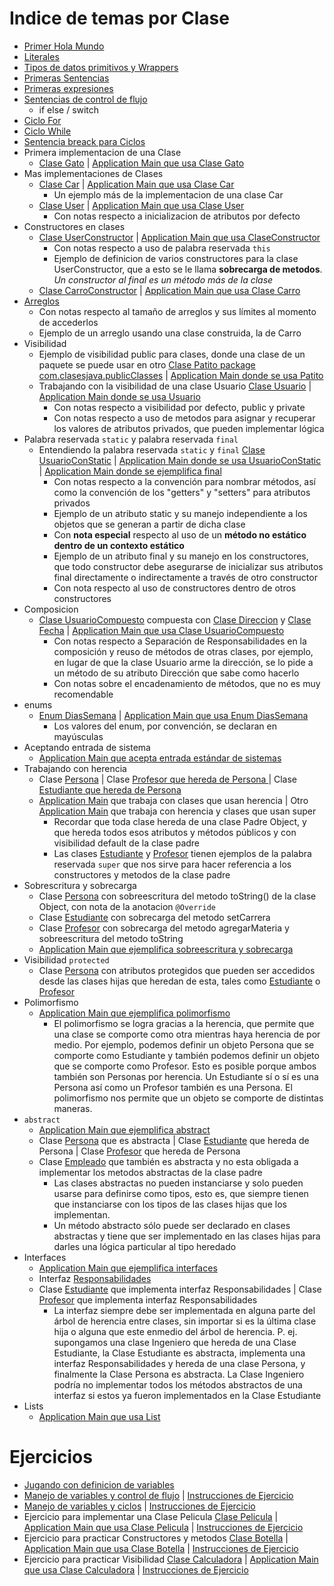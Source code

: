 # Indice de temas por Clase
   - [Primer Hola Mundo](./hello-world/src/HelloWorld.java)
   - [Literales](./hello-world/src/Lirerales.java)
   - [Tipos de datos primitivos y Wrappers](./hello-world/src/TiposDatos.java)
   - [Primeras Sentencias](./hello-world/src/Sentencias.java)
   - [Primeras expresiones](./hello-world/src/Expresiones.java)
   - [Sentencias de control de flujo](./hello-world/src/ControlFlujo.java)
      - if else / switch
   - [Ciclo For](./hello-world/src/CicloFor.java)
   - [Ciclo While](./hello-world/src/CicloWhile.java)
   - [Sentencia breack para Ciclos](./hello-world/src/BreakCiclos.java)
   - Primera implementacion de una Clase
      - [Clase Gato](./hello-world/src/Gato.java) | [Application Main que usa Clase Gato](./hello-world/src/ApplicationMain.java)
   - Mas implementaciones de Clases
      - [Clase Car](./hello-world/src/com/clasesjava/one/Car.java) | [Application Main que usa Clase Car](./hello-world/src/com/clasesjava/one/ApplicationMainCar.java)
         - Un ejemplo más de la implementacion de una clase Car
      - [Clase User](./hello-world/src/com/clasesjava/one/User.java) | [Application Main que usa Clase User](./hello-world/src/com/clasesjava/one/ApplicationMainUser.java)
         - Con notas respecto a inicializacion de atributos por defecto
   - Constructores en clases
      - [Clase UserConstructor](./hello-world/src/com/clasesjava/one/UserConstructor.java) | [Application Main que usa ClaseConstructor](./hello-world/src/com/clasesjava/one/ApplicationConstructores.java)
         - Con notas respecto a uso de palabra reservada `this`
         - Ejemplo de definicion de varios constructores para la clase UserConstructor, que a esto se le llama **sobrecarga de metodos**. *Un constructor al final es un método más de la clase*
      - [Clase CarroConstructor](./hello-world/src/com/clasesjava/one/Carro.java) | [Application Main que usa Clase Carro](./hello-world/src/com/clasesjava/one/ApplicationMainCarro.java)
   - [Arreglos](./hello-world/src/com/clasesjava/one/Arreglos.java)
      - Con notas respecto al tamaño de arreglos y sus límites al momento de accederlos
      - Ejemplo de un arreglo usando una clase construida, la de Carro
   - Visibilidad
      - Ejemplo de visibilidad public para clases, donde una clase de un paquete se puede usar en otro [Clase Patito package com.clasesjava.publicClasses](./hello-world/src/com/clasesjava/publicClasses/Patito.java) | [Application Main donde se usa Patito](./hello-world/src/com/clasesjava/one/ApplicationMainPatito.java)
      - Trabajando con la visibilidad de una clase Usuario [Clase Usuario](./hello-world/src/com/clasesjava/one/Usuario.java) | [Application Main donde se usa Usuario](./hello-world/src/com/clasesjava/one/ApplicationMainVisib.java)
         - Con notas respecto a visibilidad por defecto, public y private
         - Con notas respecto a uso de metodos para asignar y recuperar los valores de atributos privados, que pueden implementar lógica
   - Palabra reservada ``static`` y palabra reservada ``final``
      - Entendiendo la palabra reservada ``static`` y ``final`` [Clase UsuarioConStatic](./hello-world/src/com/clasesjava/one/UsuarioConStatic.java) | [Application Main donde se usa UsuarioConStatic](./hello-world/src/com/clasesjava/one/ApplicationMainStatic.java) | [Application Main donde se ejemplifica final](./hello-world/src/com/clasesjava/one/ApplicationMainStatic.java)
         - Con notas respecto a la convención para nombrar métodos, así como la convención de los "getters" y "setters" para atributos privados
         - Ejemplo de un atributo static y su manejo independiente a los objetos que se generan a partir de dicha clase
         - Con **nota especial** respecto al uso de un **método no estático dentro de un contexto estático**
         - Ejemplo de un atributo final y su manejo en los constructores, que todo constructor debe asegurarse de inicializar sus atributos final directamente o indirectamente a través de otro constructor
         - Con nota respecto al uso de constructores dentro de otros constructores
   - Composicion
      - [Clase UsuarioCompuesto](./hello-world/src/com/clasesjava/one/UsuarioCompuesto.java) compuesta con [Clase Direccion](./hello-world/src/com/clasesjava/one/Direccion.java) y [Clase Fecha](./hello-world/src/com/clasesjava/one/Fecha.java) | [Application Main que usa Clase UsuarioCompuesto](./hello-world/src/com/clasesjava/one/ApplicationMainComposicion.java)
         - Con notas respecto a Separación de Responsabilidades en la composición y reuso de métodos de otras clases, por ejemplo, en lugar de que la clase Usuario arme la dirección, se lo pide a un método de su atributo Dirección que sabe como hacerlo
         - Con notas sobre el encadenamiento de métodos, que no es muy recomendable
   - enums
      - [Enum DiasSemana](./hello-world/src/com/clasesjava/one/DiasSemana.java) | [Application Main que usa Enum DiasSemana](./hello-world/src/com/clasesjava/one/ApplicationMainEnum.java)
         - Los valores del enum, por convención, se declaran en mayúsculas
   - Aceptando entrada de sistema
      - [Application Main que acepta entrada estándar de sistemas](./hello-world/src/com/clasesjava/one/ApplicationMainInput.java)
   - Trabajando con herencia
      - Clase [Persona](./hello-world/src/com/clasesjava/one/Persona.java) | Clase [Profesor que hereda de Persona ](./hello-world/src/com/clasesjava/one/Profesor.java) | Clase [Estudiante que hereda de Persona](./hello-world/src/com/clasesjava/one/Estudiante.java)
      - [Application Main](./hello-world/src/com/clasesjava/one/ApplicationMainHerencia.java) que trabaja con clases que usan herencia | Otro [Application Main](./hello-world/src/com/clasesjava/one/ApplicationMainHerenciaSuper.java) que trabaja con herencia y clases que usan super
         - Recordar que toda clase hereda de una clase Padre Object, y que hereda todos esos atributos y métodos públicos y con visibilidad default de la clase padre
         - Las clases [Estudiante](./hello-world/src/com/clasesjava/one/Estudiante.java) y [Profesor](./hello-world/src/com/clasesjava/one/Profesor.java) tienen ejemplos de la palabra reservada ``super`` que nos sirve para hacer referencia a los constructores y metodos de la clase padre
   - Sobrescritura y sobrecarga
      - Clase [Persona](./hello-world/src/com/clasesjava/one/Persona.java) con sobreescritura del metodo toString() de la clase Object, con nota de la anotacion ``@Override``
      - Clase [Estudiante](./hello-world/src/com/clasesjava/one/Estudiante.java) con sobrecarga del metodo setCarrera
      - Clase [Profesor](./hello-world/src/com/clasesjava/one/Profesor.java) con sobrecarga del metodo agregarMateria y sobreescritura del metodo toString
      - [Application Main que ejemplifica sobreescritura y sobrecarga](./hello-world/src/com/clasesjava/one/ApplicationMainSobreEscSobreCar.java)
   - Visibilidad ``protected``
      - Clase [Persona](./hello-world/src/com/clasesjava/one/Persona.java) con atributos protegidos que pueden ser accedidos desde las clases hijas que heredan de esta, tales como [Estudiante](./hello-world/src/com/clasesjava/one/Estudiante.java) o [Profesor](./hello-world/src/com/clasesjava/one/Profesor.java)
   - Polimorfismo
      - [Application Main que ejemplifica polimorfismo](./hello-world/src/com/clasesjava/one/ApplicationMainSobreEscSobreCar.java)
         - El polimorfismo se logra gracias a la herencia, que permite que una clase se comporte como otra mientras haya herencia de por medio. Por ejemplo, podemos definir un objeto Persona que se comporte como Estudiante y también podemos definir un objeto que se comporte como Profesor. Esto es posible porque ambos también son Personas por herencia. Un Estudiante sí o sí es una Persona así como un Profesor también es una Persona. El polimorfismo nos permite que un objeto se comporte de distintas maneras.
   - ``abstract``
      - [Application Main que ejemplifica abstract](./hello-world/src/com/clasesjava/polim/ApplicatioMainAbstract.java)
      - Clase [Persona](./hello-world/src/com/clasesjava/polim/Persona.java) que es abstracta | Clase [Estudiante](./hello-world/src/com/clasesjava/polim/Estudiante.java) que hereda de Persona | Clase [Profesor](./hello-world/src/com/clasesjava/polim/Profesor.java) que hereda de Persona
      - Clase [Empleado](./hello-world/src/com/clasesjava/polim/Empleado.java) que también es abstracta y no esta obligada a implementar los metodos abstractas de la clase padre
         - Las clases abstractas no pueden instanciarse y solo pueden usarse para definirse como tipos, esto es, que siempre tienen que instanciarse con los tipos de las clases hijas que los implementan.
         - Un método abstracto sólo puede ser declarado en clases abstractas y tiene que ser implementado en las clases hijas para darles una lógica particular al tipo heredado
   - Interfaces
      - [Application Main que ejemplifica interfaces](./hello-world/src/com/clasesjava/polim/ApplicationMainInterf.java)
      - Interfaz [Responsabilidades](./hello-world/src/com/clasesjava/polim/Responsabilidades.java)
      - Clase [Estudiante](./hello-world/src/com/clasesjava/polim/Estudiante.java) que implementa interfaz Responsabilidades | Clase [Profesor](./hello-world/src/com/clasesjava/polim/Profesor.java) que implementa interfaz Responsabilidades
         - La interfaz siempre debe ser implementada en alguna parte del árbol de herencia entre clases, sin importar si es la última clase hija o alguna que este enmedio del árbol de herencia. P. ej. supongamos una clase Ingeniero que hereda de una Clase Estudiante, la Clase Estudiante es abstracta, implementa una interfaz Responsabilidades y hereda de una clase Persona, y finalmente la Clase Persona es abstracta. La Clase Ingeniero podría no implementar todos los métodos abstractos de una interfaz si estos ya fueron implementados en la Clase Estudiante
   - Lists
      - [Application Main que usa List](./hello-world/src/com/clasesjava/one/ApplicationMainListas.java)
      
# Ejercicios
   - [Jugando con definicion de variables](./hello-world/src/PlayingVars.java)
   - [Manejo de variables y control de flujo](./hello-world/src/Ejercicios20Feb.java) | [Instrucciones de Ejercicio](./ejercicios/Ejercicios20Feb_Tipos_Variables.txt)
   - [Manejo de variables y ciclos](./hello-world/src/Ejercicios22Feb.java) | [Instrucciones de Ejercicio](./ejercicios/Ejercicios23Feb_Ciclos.txt) 
   - Ejercicio para implementar una Clase Pelicula [Clase Pelicula](./hello-world/src/com/clasesjava/one/Pelicula.java) | [Application Main que usa Clase Pelicula](./hello-world/src/com/clasesjava/one/ApplicationPelicula.java) | [Instrucciones de Ejercicio](./ejercicios/Ejercicios02Mar_Definic_Clases.txt) 
   - Ejercicio para practicar Constructores y metodos [Clase Botella](./hello-world/src/com/clasesjava/one/Botella.java) | [Application Main que usa Clase Botella](./hello-world/src/com/clasesjava/one/ApplicationMainBotella.java) | [Instrucciones de Ejercicio](./ejercicios/Ejercicios09Mar_Clases_Constructores.txt) 
   - Ejercicio para practicar Visibilidad [Clase Calculadora](./hello-world/src/com/clasesjava/one/Calculadora.java) | [Application Main que usa Clase Calculadora](./hello-world/src/com/clasesjava/one/ApplicationMainCalc.java) | [Instrucciones de Ejercicio](./ejercicios/Ejercicios17Mar_Encapsulacion.txt) 